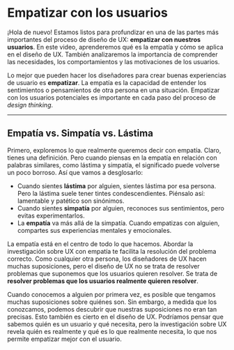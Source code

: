 # Empatizar con los usuarios

¡Hola de nuevo! Estamos listos para profundizar en una de las partes más importantes del proceso de diseño de UX: **empatizar con nuestros usuarios**. En este video, aprenderemos qué es la empatía y cómo se aplica en el diseño de UX. También analizaremos la importancia de comprender las necesidades, los comportamientos y las motivaciones de los usuarios.

Lo mejor que pueden hacer los diseñadores para crear buenas experiencias de usuario es **empatizar**. La empatía es la capacidad de entender los sentimientos o pensamientos de otra persona en una situación. Empatizar con los usuarios potenciales es importante en cada paso del proceso de *design thinking*.

---

## Empatía vs. Simpatía vs. Lástima

Primero, exploremos lo que realmente queremos decir con empatía. Claro, tienes una definición. Pero cuando piensas en la empatía en relación con palabras similares, como lástima y simpatía, el significado puede volverse un poco borroso. Así que vamos a desglosarlo:

* Cuando sientes **lástima** por alguien, sientes lástima por esa persona. Pero la lástima suele tener tintes condescendientes. Piénsalo así: lamentable y patético son sinónimos.
* Cuando sientes **simpatía** por alguien, reconoces sus sentimientos, pero evitas experimentarlos.
* La **empatía** va más allá de la simpatía. Cuando empatizas con alguien, compartes sus experiencias mentales y emocionales.

La empatía está en el centro de todo lo que hacemos. Abordar la investigación sobre UX con empatía te facilita la resolución del problema correcto. Como cualquier otra persona, los diseñadores de UX hacen muchas suposiciones, pero el diseño de UX no se trata de resolver problemas que suponemos que los usuarios quieren resolver. Se trata de **resolver problemas que los usuarios realmente quieren resolver**.

Cuando conocemos a alguien por primera vez, es posible que tengamos muchas suposiciones sobre quiénes son. Sin embargo, a medida que los conozcamos, podemos descubrir que nuestras suposiciones no eran tan precisas. Esto también es cierto en el diseño de UX. Podríamos pensar que sabemos quién es un usuario y qué necesita, pero la investigación sobre UX revela quién es realmente y qué es lo que realmente necesita, lo que nos permite empatizar mejor con el usuario.
